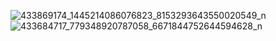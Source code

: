 ![433869174_1445214086076823_8153293643550020549_n](https://github.com/samro123/flutter/assets/103051880/2c396d5c-6ebd-42db-a933-296a65087b25)
![433684717_779348920787058_6671844752644594628_n](https://github.com/samro123/flutter/assets/103051880/201bf695-9544-431f-8327-ecc32329a21f)
